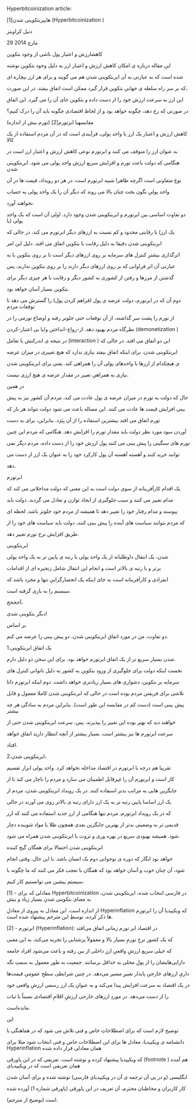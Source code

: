 Hyperbitcoinization article:

هایپربتکوینی شدن[1] (Hyperbitcoinization )

دنیل کراویتز

29 مارچ 2014



کاهشارزش و اعتبار پول ناشی از وجود بتکوین

این مقاله درباره ی امکان کاهش ارزش و اعتبار ارز به دلیل وجود بتکوین نوشته

شده است که به عبارتی به آن ابربتکوینی شدن هم می گویند و برای هر ارز بیچاره ای

که بر سر راه سلطه ی جهانیِ بتکوین قرار گیرد ممکن است اتفاق بیفتد. در این صورت،

این ارز به سرعت ارزش خود را از دست داده و بتکوین جای آن را می گیرد. این اتفاق

در صورتی که رخ دهد، چگونه خواهد بود و از لحاظ اقتصادی چگونه باید آن را درک کنیم؟



مقایسهبا ابرتورم[2] (تورم بیش از اندازه)

کاهش ارزش و اعتبار یک ارز یا واحد پولی، فرآیندی است که در آن مردم استفاده از یک کالا

به عنوان ارز را متوقف می کنند و ابرتورم نوعی کاهش ارزش و اعتبار ارز است در

هنگامی که دولت باعث تورم و افزایش سریع ارزش واحد پولی می شود. ابربتکوینی شدن

نوع متفاوتی است اگرچه ظاهرا شبیه ابرتورم است. در هر دو رویداد، قیمت ها در آن

واحد پولیِ نگون بخت چنان بالا می روند که دیگر آن را یک واحد پولی به حساب

نخواهند آورد.

دو تفاوت اساسی بین ابرتورم و ابربتکوینی شدن وجود دارد. اولی آن است که یک واحد پولی (یا

یک ارز) با رقابتی محدود و کم نسبت به ارزهای دیگر ابرتورم می کند، در حالی که

ابربتکوینی شدن دقیقا به دلیل رقابت با بتکوین اتفاق می افتد. دلیل این امر

اثرگذاری بیشترِ کنترل های سرمایه بر روی ارزهای دیگر است تا بر روی بتکوین یا به

عبارتی آن اثر فراوانی که بر روی ارزهای دیگر دارند را بر روی بتکوین ندارند، پس

گذشتن از مرزها و رفتن از کشوری به کشور دیگر و رقابت با هر چیزی دیگر برای

بتکوین بسیار آسان خواهد بود.

دوم آن که در ابرتورم، دولت عرضه ی پول (فراهم کردن پول) را گسترش می دهد تا توقعات مردم

از تورم را پشت سر گذاشته، از آن توقعات حتی جلوتر رفته و اوضاع تورمی را در

نظرگاه مردم بهبود دهد. از-رواج-انداختن و/یا بی اعتبار-کردن (demonetization )

در نتیجه ی اندرکنش یا تعامل (interaction ) این دو اتفاق می افتد. در حالی که

ابربتکوینی شدن، برای اینکه اتفاق بیفتد نیازی ندارد که هیچ تغییری در میزان عرضه

ی هیچکدام از ارزها یا واحدهای پولی آن را همراهی کند. یعنی برای ابربتکوینی شدن

نیازی به همراهیِ تغییر در مقدار عرضه ی هیچ ارزی نیست.

در همین

حال که دولت به تورم در میزان عرضه ی پول عادت می کند، مردم آن کشور نیز به پیش

بینی افزایش قیمت ها عادت می کنند. این مساله باعث می شود دولت نتواند هر بار که

تورم اتفاق می افتد بیشترین استفاده را از آن بِبَرَد. بنابراین، برای به دست

آوردن سود مورد نظر دولت باید مقدار تورم را افزایش دهد. هنگامی که مردم این چنین

تورم های سنگینی را پیش بینی می کنند پول ارزش خود را از دست داده، مردم دیگر نمی

توانند خرید کنند و آهسته آهسته آن پول کارکرد خود را به عنوان یک ارز از دست می

دهد.

ابرتورم

یک اقدام کارآفرینانه از سوی دولت است به این معنی که دولت مداخلاتی می کند که

مدام تغییر می کنند و سبب جلوگیری از ایجاد توازن و تعادل می گردند. دولت باید

پیوسته و مدام رفتار خود را تغییر دهد تا همیشه از مردم خود جلوتر باشد. لحظه ای

که مردم بتوانند سیاست های آینده را پیش بینی کنند، دولت باید سیاست های خود را از

طریق افزایش نرخ تورم تغییر دهد.

ابربتکوینی

شدن، یک انتقال داوطلبانه از یک واحد پولی با رتبه ی پایین تر به یک واحد پولی

برتر و با رتبه ی بالاتر است و انجام این انتقال شامل زنجیره ای از اقدامات

انفرادی و کارآفرینانه است به جای اینکه یک انحصارگراییِ تنها و مجرد باشد که

سیستم را به بازی گرفته است.

آخخخخ،

دیگر بتکوینی شدی!

بر اساس

دو تفاوت، من در مورد اتفاق ابربتکوینی شدن، دو پیش بینی را عرضه می کنم.

1.یک اتفاق ابربتکوینی

شدن بسیار سریع تر از یک اتفاق ابرتورم خواهد بود. برای این سخن دو دلیل دارم.

نخست اینکه دولت برای جلوگیری از ورود بتکوین به کشور به دلیل ناتوانی کنترل های

سرمایه بر بتکوین، دشواری های بسیار زیادتری خواهد داشت. دوم اینکه ابرتورم ذاتا

تلاشی برای فریفتن مردم بوده است در حالی که ابربتکوینی شدن کاملا معمول و قابل

پیش بینی است (دست کم در مقایسه این طور است). بنابراین مردم به سادگی هر چه بیشتر

خواهند دید که بهتر بوده این تغییر را بپذیرند. پس، سرعت ابربتکوینی شدن حتی از

سرعت ابرتورم ها نیز بیشتر است. بسیار بیشتر از آنچه انتظار دارید اتفاق خواهد

افتاد.

2.ابربتکوینی شدن،

تقریبا هم درجه با ابرتورم در اقتصاد مداخله نخواهد کرد. واحد پولی ابزار تقسیم

کار است و ابرتورم آن را غیرقابل اطمینان می سازد و مردم را ناچار می کند تا از

جایگزین هایی به مراتب بدتر استفاده کنند. در یک رویداد ابربتکوینی شدن، مردم از

یک ارز اساسا پایین رتبه تر به یک ارز دارای رتبه ی بالاتر روی می آورند در حالی

که در یک رویداد ابرتورم، مردم تنها هنگامی از ارز جدید استفاده می کنند که ارز

قدیمی تر به وضعیتی بدتر از بهترین جایگزین بعدی همچون طلا یا مواد شوینده دچار

شود. همیشه بهبودی سریع در بهره وری و ثروت با ابربتکوینی شدن همراه می شود.

ابربتکوینی شدن احتمالا برای همگان گیج کننده

خواهد بود انگار که دوره ی نوجوانی دوم یک انسان باشد. با این حال، وقتی انجام

شود، آن چنان خوب و آسان خواهد بود که همگان با تعجب فکر می کنند که ما چگونه با

سیستم پیشین می توانستیم کار کنیم.

[1] - معادلی که برای Hyperbitcoinization در فارسی انتخاب شده، ابربتکوینی شدن، به معنای بتکوینی شدنِ بسیار زیاد و بیش

از اندازه است. این معادل به پیروی از معادلِ Hyperinflation که ویکیپدیا آن را ابرتورم ها ذکر کرده، توسطِ این مترجم پیشنهاد شده است.

[2] - ابرتورم (Hyperinflation): در اقتصاد ابر تورم زمانی اتفاق می‌افتد

که یک کشور نرخِ تورمِ بسیار بالا و معمولاً پرشتابی را تجربه می‌کند، به این معنی

که خیلی سریع ارزشِ واقعیِ ارزِ داخلی از بین رفته و باعث می‌شود افراد جامعه

دارایی‌هایشان را از پولِ محلی به حداقل برسانند. جمعیت به طور معمول به سمتِ نگه

داریِ ارزهای خارجیِ پایدار تغییرِ مسیر می‌دهد. در چنین شرایطی سطحِ عمومیِ قیمت‌ها

در یک اقتصاد به سرعت افزایش پیدا می‌کند و به عنوانِ یک ارز رسمی ارزشِ واقعی خود

را از دست می‌دهد. در موردِ ارزهای خارجی ارزشِ اقلامِ اقتصادی نسبتاً با ثبات

مانده‌است.



این

توضیح لازم است که برای اصطلاحاتِ خاص و فنی تلاش می شود که در هماهنگی با

دانشنامه ی ویکیپدیا، معادل ها برای این اصطلاحات خاص و فنی انتخاب شود مثلا برای Hyperinflation همان معادلی قرار داده شده

که ویکیپدیا پیشنهاد کرده و نوشته است. تعریفی که در این پاورقی (footnote ) هم آمده همان تعریفی است که در ویکیپدیای

انگلیسی (و در پی آن ترجمه ی آن در ویکیپدیای فارسی) نوشته شده و برای آسان شدن

کار کاربران و مخاطبان محترم، آن تعریف در این پاورقی (پاورقی شماره 1) آورده شده

است (توضیح از مترجم).
